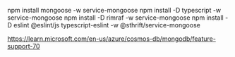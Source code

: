 npm install mongoose -w service-mongoose
npm install -D typescript -w service-mongoose
npm install -D rimraf -w service-mongoose
npm install -D eslint @eslint/js typescript-eslint -w @sthrift/service-mongoose




https://learn.microsoft.com/en-us/azure/cosmos-db/mongodb/feature-support-70
